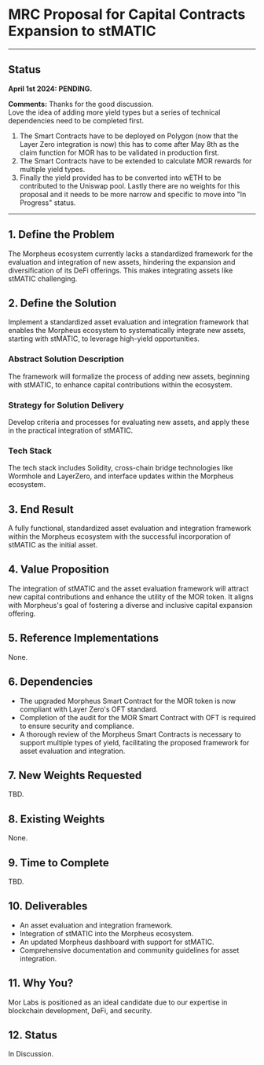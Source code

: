 # MRC Proposal for Capital Contracts Expansion to stMATIC

---

## Status
**April 1st 2024: PENDING.**  

**Comments:** 
Thanks for the good discussion.   
Love the idea of adding more yield types but a series of technical dependencies need to be completed first.  
1. The Smart Contracts have to be deployed on Polygon (now that the Layer Zero integration is now) this has to come after May 8th as the claim function for MOR has to be validated in production first. 
2. The Smart Contracts have to be extended to calculate MOR rewards for multiple yield types.
3. Finally the yield provided has to be converted into wETH to be contributed to the Uniswap pool.
Lastly there are no weights for this proposal and it needs to be more narrow and specific to move into "In Progress" status.

---

## 1. Define the Problem
The Morpheus ecosystem currently lacks a standardized framework for the evaluation and integration of new assets, hindering the expansion and diversification of its DeFi offerings. This makes integrating assets like stMATIC challenging.

## 2. Define the Solution
Implement a standardized asset evaluation and integration framework that enables the Morpheus ecosystem to systematically integrate new assets, starting with stMATIC, to leverage high-yield opportunities.

### Abstract Solution Description
The framework will formalize the process of adding new assets, beginning with stMATIC, to enhance capital contributions within the ecosystem.

### Strategy for Solution Delivery
Develop criteria and processes for evaluating new assets, and apply these in the practical integration of stMATIC.

### Tech Stack
The tech stack includes Solidity, cross-chain bridge technologies like Wormhole and LayerZero, and interface updates within the Morpheus ecosystem.

## 3. End Result
A fully functional, standardized asset evaluation and integration framework within the Morpheus ecosystem with the successful incorporation of stMATIC as the initial asset.

## 4. Value Proposition
The integration of stMATIC and the asset evaluation framework will attract new capital contributions and enhance the utility of the MOR token. It aligns with Morpheus's goal of fostering a diverse and inclusive capital expansion offering.

## 5. Reference Implementations
None.

## 6. Dependencies
- The upgraded Morpheus Smart Contract for the MOR token is now compliant with Layer Zero's OFT standard.
- Completion of the audit for the MOR Smart Contract with OFT is required to ensure security and compliance.
- A thorough review of the Morpheus Smart Contracts is necessary to support multiple types of yield, facilitating the proposed framework for asset evaluation and integration.

## 7. New Weights Requested
TBD.

## 8. Existing Weights
None.

## 9. Time to Complete
TBD.

## 10. Deliverables
- An asset evaluation and integration framework.
- Integration of stMATIC into the Morpheus ecosystem.
- An updated Morpheus dashboard with support for stMATIC.
- Comprehensive documentation and community guidelines for asset integration.

## 11. Why You?
Mor Labs is positioned as an ideal candidate due to our expertise in blockchain development, DeFi, and security.

## 12. Status
In Discussion.

